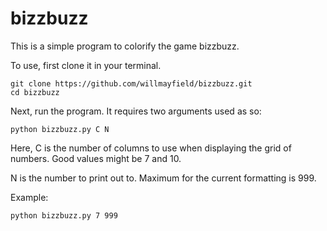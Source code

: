 # bizzbuzz

This is a simple program to colorify the game bizzbuzz.

To use, first clone it in your terminal.

    git clone https://github.com/willmayfield/bizzbuzz.git
    cd bizzbuzz

Next, run the program. It requires two arguments used as so:

    python bizzbuzz.py C N

Here, C is the number of columns to use when displaying the grid of numbers. Good values might be 7 and 10.

N is the number to print out to. Maximum for the current formatting is 999.

Example:

    python bizzbuzz.py 7 999
